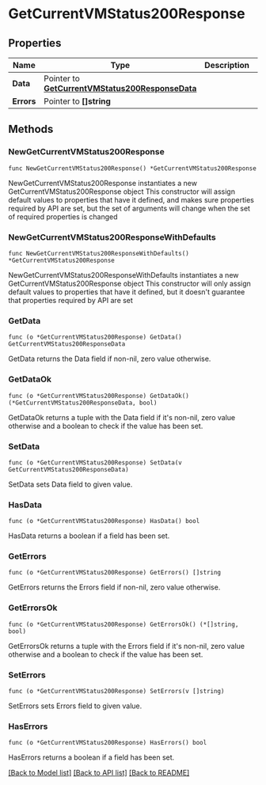 # GetCurrentVMStatus200Response

## Properties

Name | Type | Description | Notes
------------ | ------------- | ------------- | -------------
**Data** | Pointer to [**GetCurrentVMStatus200ResponseData**](GetCurrentVMStatus200ResponseData.md) |  | [optional] 
**Errors** | Pointer to **[]string** |  | [optional] 

## Methods

### NewGetCurrentVMStatus200Response

`func NewGetCurrentVMStatus200Response() *GetCurrentVMStatus200Response`

NewGetCurrentVMStatus200Response instantiates a new GetCurrentVMStatus200Response object
This constructor will assign default values to properties that have it defined,
and makes sure properties required by API are set, but the set of arguments
will change when the set of required properties is changed

### NewGetCurrentVMStatus200ResponseWithDefaults

`func NewGetCurrentVMStatus200ResponseWithDefaults() *GetCurrentVMStatus200Response`

NewGetCurrentVMStatus200ResponseWithDefaults instantiates a new GetCurrentVMStatus200Response object
This constructor will only assign default values to properties that have it defined,
but it doesn't guarantee that properties required by API are set

### GetData

`func (o *GetCurrentVMStatus200Response) GetData() GetCurrentVMStatus200ResponseData`

GetData returns the Data field if non-nil, zero value otherwise.

### GetDataOk

`func (o *GetCurrentVMStatus200Response) GetDataOk() (*GetCurrentVMStatus200ResponseData, bool)`

GetDataOk returns a tuple with the Data field if it's non-nil, zero value otherwise
and a boolean to check if the value has been set.

### SetData

`func (o *GetCurrentVMStatus200Response) SetData(v GetCurrentVMStatus200ResponseData)`

SetData sets Data field to given value.

### HasData

`func (o *GetCurrentVMStatus200Response) HasData() bool`

HasData returns a boolean if a field has been set.

### GetErrors

`func (o *GetCurrentVMStatus200Response) GetErrors() []string`

GetErrors returns the Errors field if non-nil, zero value otherwise.

### GetErrorsOk

`func (o *GetCurrentVMStatus200Response) GetErrorsOk() (*[]string, bool)`

GetErrorsOk returns a tuple with the Errors field if it's non-nil, zero value otherwise
and a boolean to check if the value has been set.

### SetErrors

`func (o *GetCurrentVMStatus200Response) SetErrors(v []string)`

SetErrors sets Errors field to given value.

### HasErrors

`func (o *GetCurrentVMStatus200Response) HasErrors() bool`

HasErrors returns a boolean if a field has been set.


[[Back to Model list]](../README.md#documentation-for-models) [[Back to API list]](../README.md#documentation-for-api-endpoints) [[Back to README]](../README.md)


